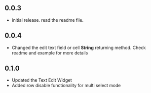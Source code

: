 ## 0.0.3
- initial release. read the readme file.
## 0.0.4
- Changed the edit text field or cell **String** returning method. Check readme and example for more details
## 0.1.0
- Updated the Text Edit Widget
- Added row disable functionality for multi select mode